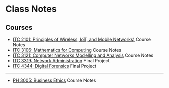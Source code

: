 # Class Notes

## Courses
- [ITC 2101: Principles of Wireless, IoT, and Mobile Networks)](ITC2101/ITC2101.html) Course Notes
- [ITC 3106: Mathematics for Computing](ITC3106/ITC3106.html) Course Notes
- [ITC 3121: Computer Networks Modelling and Analysis](ITC3121/ITC3121.html) Course Notes
- [ITC 3319: Network Administration](ITC3319/ITC3319.html) Final Project
- [ITC 4344: Digital Forensics](ITC4344/ITC4344.html) Final Project
---
- [PH 3005: Business Ethics](PH3005/PH3005.html) Course Notes
